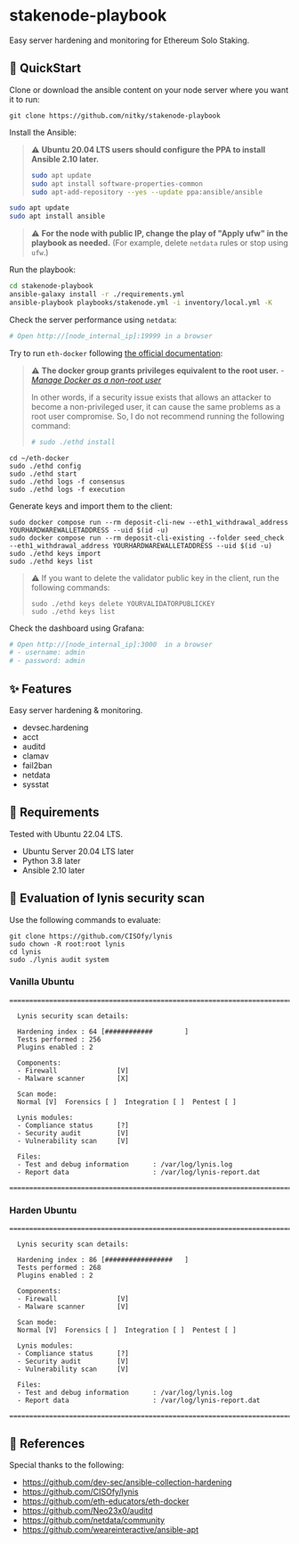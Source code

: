 # stakenode-playbook

Easy server hardening and monitoring for Ethereum Solo Staking.

## 🚅 QuickStart

Clone or download the ansible content on your node server where you want it to run:

```
git clone https://github.com/nitky/stakenode-playbook
```

Install the Ansible:

> ⚠️ **Ubuntu 20.04 LTS users should configure the PPA to install Ansible 2.10 later.**
> ```bash
> sudo apt update
> sudo apt install software-properties-common
> sudo apt-add-repository --yes --update ppa:ansible/ansible
> ```

```bash
sudo apt update
sudo apt install ansible
```

> ⚠️ **For the node with public IP, change the play of "Apply ufw" in the playbook as needed.** (For example, delete `netdata` rules or stop using `ufw`.)

Run the playbook:

```bash
cd stakenode-playbook
ansible-galaxy install -r ./requirements.yml
ansible-playbook playbooks/stakenode.yml -i inventory/local.yml -K
```

Check the server performance using `netdata`:

```bash
# Open http://[node_internal_ip]:19999 in a browser
```

Try to run `eth-docker` following [the official documentation](https://eth-docker.net/docs/About/Overview/):

> ⚠️ **The docker group grants privileges equivalent to the root user.** - *[Manage Docker as a non-root user](https://docs.docker.com/engine/install/linux-postinstall/#manage-docker-as-a-non-root-user)* 
>
>In other words, if a security issue exists that allows an attacker to become a non-privileged user, it can cause the same problems as a root user compromise. So, I do not recommend running the following command:
>```bash
> # sudo ./ethd install
>```

```
cd ~/eth-docker
sudo ./ethd config
sudo ./ethd start
sudo ./ethd logs -f consensus
sudo ./ethd logs -f execution
```

Generate keys and import them to the client:

```
sudo docker compose run --rm deposit-cli-new --eth1_withdrawal_address YOURHARDWAREWALLETADDRESS --uid $(id -u)
sudo docker compose run --rm deposit-cli-existing --folder seed_check --eth1_withdrawal_address YOURHARDWAREWALLETADDRESS --uid $(id -u)
sudo ./ethd keys import
sudo ./ethd keys list
```

> ⚠️ If you want to delete the validator public key in the client, run the following commands:
>```
>sudo ./ethd keys delete YOURVALIDATORPUBLICKEY
>sudo ./ethd keys list
>```


Check the dashboard using Grafana:

```bash
# Open http://[node_internal_ip]:3000  in a browser
# - username: admin
# - password: admin
```

## ✨ Features

Easy server hardening & monitoring.

- devsec.hardening
- acct
- auditd
- clamav
- fail2ban
- netdata
- sysstat

## 📌 Requirements

Tested with Ubuntu 22.04 LTS.

- Ubuntu Server 20.04 LTS later
- Python 3.8 later
- Ansible 2.10 later


## 🧪 Evaluation of lynis security scan

Use the following commands to evaluate:

```
git clone https://github.com/CISOfy/lynis
sudo chown -R root:root lynis
cd lynis 
sudo ./lynis audit system
```

### Vanilla Ubuntu

```
================================================================================

  Lynis security scan details:

  Hardening index : 64 [############        ]
  Tests performed : 256
  Plugins enabled : 2

  Components:
  - Firewall               [V]
  - Malware scanner        [X]

  Scan mode:
  Normal [V]  Forensics [ ]  Integration [ ]  Pentest [ ]

  Lynis modules:
  - Compliance status      [?]
  - Security audit         [V]
  - Vulnerability scan     [V]

  Files:
  - Test and debug information      : /var/log/lynis.log
  - Report data                     : /var/log/lynis-report.dat

================================================================================
```

### Harden Ubuntu

```
================================================================================

  Lynis security scan details:

  Hardening index : 86 [#################   ]
  Tests performed : 268
  Plugins enabled : 2

  Components:
  - Firewall               [V]
  - Malware scanner        [V]

  Scan mode:
  Normal [V]  Forensics [ ]  Integration [ ]  Pentest [ ]

  Lynis modules:
  - Compliance status      [?]
  - Security audit         [V]
  - Vulnerability scan     [V]

  Files:
  - Test and debug information      : /var/log/lynis.log
  - Report data                     : /var/log/lynis-report.dat

================================================================================
```

## 📖 References

Special thanks to the following:

- https://github.com/dev-sec/ansible-collection-hardening
- https://github.com/CISOfy/lynis
- https://github.com/eth-educators/eth-docker
- https://github.com/Neo23x0/auditd
- https://github.com/netdata/community
- https://github.com/weareinteractive/ansible-apt

